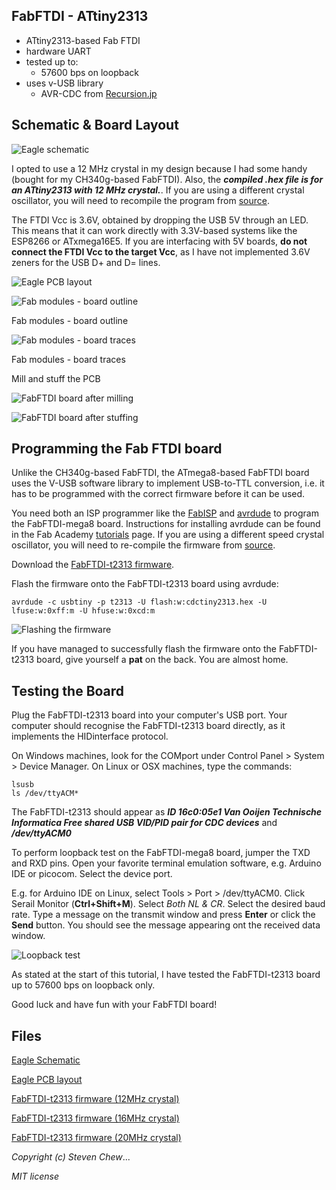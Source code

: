 ## FabFTDI - ATtiny2313

* ATtiny2313-based Fab FTDI
* hardware UART
* tested up to:
  * 57600 bps on loopback
* uses v-USB library
  * AVR-CDC from [Recursion.jp](http://www.recursion.jp/prose/avrcdc/)

## Schematic & Board Layout

![Eagle schematic](images/fabftdi-t2313_01.png)

I opted to use a 12 MHz crystal in my design because I had some handy (bought for my CH340g-based FabFTDI). Also, the ***compiled .hex file is for an ATtiny2313 with 12 MHz crystal.***. If you are using a different crystal oscillator, you will need to recompile the program from [source](http://www.recursion.jp/prose/avrcdc/download.html).

The FTDI Vcc is 3.6V, obtained by dropping the USB 5V through an LED. This means that it can work directly with 3.3V-based systems like the ESP8266 or ATxmega16E5. If you are interfacing with 5V boards, **do not connect the FTDI Vcc to the target Vcc**, as I have not implemented 3.6V zeners for the USB D+ and D= lines.

![Eagle PCB layout](images/fabftdi-t2313_02.png)

![Fab modules - board outline](images/fabftdi-t2313_outline.png)

Fab modules - board outline

![Fab modules - board traces](images/fabftdi-t2313_traces.png)

Fab modules - board traces

Mill and stuff the PCB

![FabFTDI board after milling](images/fabftdi-t2313_03.png)

![FabFTDI board after stuffing](images/fabftdi-t2313_04.png)

## Programming the Fab FTDI board

Unlike the CH340g-based FabFTDI, the ATmega8-based FabFTDI board uses the V-USB software library to implement USB-to-TTL conversion, i.e. it has to be programmed with the correct firmware before it can be used.

You need both an ISP programmer like the [FabISP](http://docs.academany.org/FabAcademy-Tutorials/_book/en/week4_electronic_production/fabisp.html) and [avrdude](http://savannah.nongnu.org/projects/avrdude) to program the FabFTDI-mega8 board. Instructions for installing avrdude can be found in the Fab Academy [tutorials](http://docs.academany.org/FabAcademy-Tutorials/_book/en/week4_electronic_production/fabisp.html) page. If you are using a different speed crystal oscillator, you will need to re-compile the firmware from [source](http://www.recursion.jp/prose/avrcdc/download.html).

Download the [FabFTDI-t2313 firmware](files/tiny2313/cdc2313.hex).

Flash the firmware onto the FabFTDI-t2313 board using avrdude:

`avrdude -c usbtiny -p t2313 -U flash:w:cdctiny2313.hex -U lfuse:w:0xff:m -U hfuse:w:0xcd:m`

![Flashing the firmware](images/fabftdi-t2313_05.png)

If you have managed to successfully flash the firmware onto the FabFTDI-t2313 board, give yourself a **pat** on the back. You are almost home.

## Testing the Board

Plug the FabFTDI-t2313 board into your computer's USB port. Your computer should recognise the FabFTDI-t2313 board directly, as it implements the HIDinterface protocol.

On Windows machines, look for the COMport under Control Panel > System > Device Manager. On Linux or OSX machines, type the commands:
```
lsusb
ls /dev/ttyACM*
```
The FabFTDI-t2313 should appear as ***ID 16c0:05e1 Van Ooijen Technische Informatica Free shared USB VID/PID pair for CDC devices*** and ***/dev/ttyACM0***

To perform loopback test on the FabFTDI-mega8 board, jumper the TXD and RXD pins. Open your favorite terminal emulation software, e.g. Arduino IDE or picocom. Select the device port.

E.g. for Arduino IDE on Linux, select Tools > Port > /dev/ttyACM0. Click Serail Monitor (**Ctrl+Shift+M**). Select *Both NL & CR*. Select the desired baud rate. Type a message on the transmit window and press **Enter** or click the **Send** button. You should see the message appearing ont the received data window.

![Loopback test](images/fabftdi-t2313_06.png)

As stated at the start of this tutorial, I have tested the FabFTDI-t2313 board up to 57600 bps on loopback only.

Good luck and have fun with your FabFTDI board!

## Files

[Eagle Schematic](files/tiny2313/fabftdi-tiny2313.sch)

[Eagle PCB layout](files/tiny2313/fabftdi-tiny2313.brd)

[FabFTDI-t2313 firmware (12MHz crystal)](files/tiny2313/cdc2313.hex)

[FabFTDI-t2313 firmware (16MHz crystal)](files/tiny2313/cdc2313-16.hex)

[FabFTDI-t2313 firmware (20MHz crystal)](files/tiny2313/cdc2313-20.hex)

*Copyright (c) Steven Chew*...

*MIT license*
